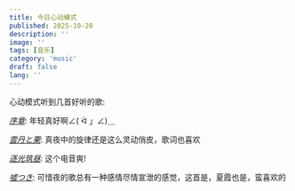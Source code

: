 ```yaml
---
title: 今日心动模式
published: 2025-10-20
description: ''
image: ''
tags: [音乐]
category: 'music'
draft: false 
lang: ''
---
```


心动模式听到几首好听的歌:

[_序章_](https://music.163.com/song?id=2026479587&uct2=U2FsdGVkX18F/Is4pA6P0lFDT6D7Mg0i8Ngbq8ZGUig=):
年轻真好啊∠( ᐛ 」∠)＿

[_雲丹と栗_](https://music.163.com/song?id=1325357380&uct2=U2FsdGVkX19KM6SdswzXVBMmEtG/otIhcpXtSkLVpPc=):
真夜中的旋律还是这么灵动俏皮，歌词也喜欢

[_逐光筑昼_](https://music.163.com/song?id=2754304984&uct2=U2FsdGVkX18Rocs5ioOBLF78qrUfae/INSxFzg014sg=):
这个电音爽!

[_嘘つき_](https://music.163.com/song?id=1882027031&uct2=U2FsdGVkX1+lG3i/cl521O9/kUovEqoB5BhegbRP/J4=):
可惜夜的歌总有一种感情尽情宣泄的感觉，这首是，夏霞也是，蛮喜欢的